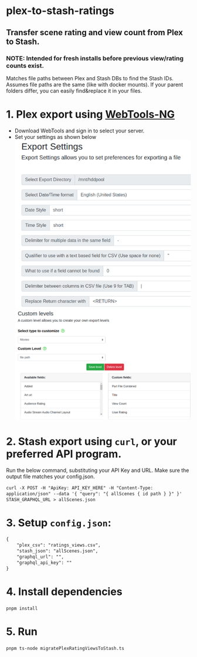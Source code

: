 # plex-to-stash-ratings

## Transfer scene rating and view count from Plex to Stash.

### NOTE: Intended for fresh installs before previous view/rating counts exist.

Matches file paths between Plex and Stash DBs to find the Stash IDs. Assumes file paths are the same (like with docker mounts). If your parent folders differ, you can easily find&replace it in your files.

# 1. Plex export using [WebTools-NG](https://github.com/WebTools-NG/WebTools-NG/releases)
- Download WebTools and sign in to select your server.
- Set your settings as shown below
![Export Settings](assets/export_settings.png)
![Custom Levels](assets/custom_levels.png)

# 2. Stash export using `curl`, or your preferred API program.

Run the below command, substituting your API Key and URL. Make sure the output file matches your config.json.
```
curl -X POST -H "ApiKey: API_KEY_HERE" -H "Content-Type: application/json" --data '{ "query": "{ allScenes { id path } }" }' STASH_GRAPHQL_URL > allScenes.json
```

# 3. Setup `config.json`:

```
{
    "plex_csv": "ratings_views.csv",
    "stash_json": "allScenes.json",
    "graphql_url": "",
    "graphql_api_key": ""
}
```

# 4. Install dependencies
`pnpm install`


# 5. Run
`pnpm ts-node migratePlexRatingViewsToStash.ts`